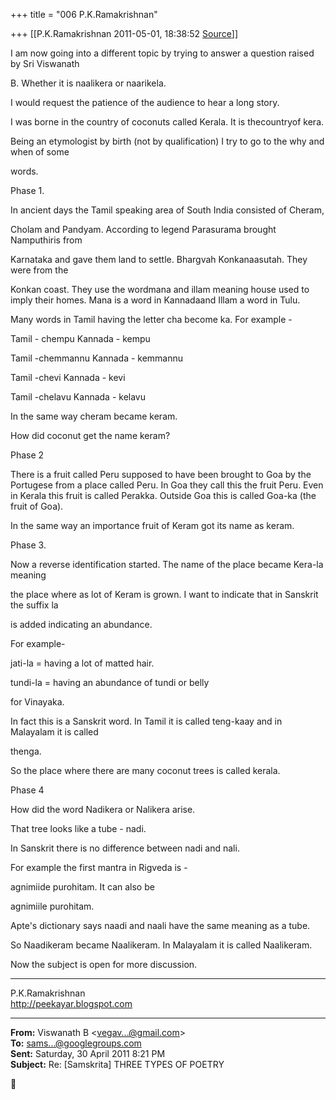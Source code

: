 +++
title = "006 P.K.Ramakrishnan"

+++
[[P.K.Ramakrishnan	2011-05-01, 18:38:52 [Source](https://groups.google.com/g/samskrita/c/ymWqFrDLC4c)]]



I am now going into a different topic by trying to answer a question raised by Sri Viswanath

B. Whether it is naalikera or naarikela.

  

I would request the patience of the audience to hear a long story.

  

I was borne in the country of coconuts called Kerala. It is thecountryof kera.

  

Being an etymologist by birth (not by qualification) I try to go to the why and when of some

words.

  

Phase 1.

  

In ancient days the Tamil speaking area of South India consisted of Cheram,

Cholam and Pandyam. According to legend Parasurama brought Namputhiris from

Karnataka and gave them land to settle. Bhargvah Konkanaasutah. They were from the

Konkan coast. They use the wordmana and illam meaning house used to imply their homes. Mana is a word in Kannadaand Illam a word in Tulu.

  

Many words in Tamil having the letter cha become ka. For example -

  

Tamil - chempu    Kannada - kempu

Tamil -chemmannu Kannada - kemmannu

Tamil -chevi       Kannada - kevi

Tamil -chelavu     Kannada - kelavu

  

In the same way cheram became keram.

  

How did coconut get the name keram?

  

Phase 2

  

There is a fruit called Peru supposed to have been brought to Goa by the Portugese from a place called Peru. In Goa they call this the fruit Peru. Even in Kerala this fruit is called Perakka. Outside Goa this is called Goa-ka (the fruit of Goa).

  

In the same way an importance fruit of Keram got its name as keram.

  

Phase 3.

  

Now a reverse identification started. The name of the place became Kera-la meaning

the place where as lot of Keram is grown. I want to indicate that in Sanskrit the suffix la

is added indicating an abundance. 

  

For example-

jati-la = having a lot of matted hair.

tundi-la = having an abundance of tundi or belly

for Vinayaka.

  

In fact this is a Sanskrit word. In Tamil it is called teng-kaay and in Malayalam it is called

thenga.

  

So the place where there are many coconut trees is called kerala.

  

Phase 4

  

How did the word Nadikera or Nalikera arise. 

That tree looks like a tube - nadi.

In Sanskrit there is no difference between nadi and nali.

For example the first mantra in Rigveda is -

  

agnimiide purohitam. It can also be

agnimiile purohitam.

  

Apte's dictionary says naadi and naali have the same meaning as a tube.

  

So Naadikeram became Naalikeram.  In Malayalam it is called Naalikeram.

  

Now the subject is open for more discussion.

  

  

  

  

  

  

  



-----------------------------------  
P.K.Ramakrishnan  
<http://peekayar.blogspot.com>  

------------------------------------------------------------------------

**From:** Viswanath B \<[vegav...@gmail.com]()\>  
**To:** [sams...@googlegroups.com]()  
**Sent:** Saturday, 30 April 2011 8:21 PM  
**Subject:** Re: \[Samskrita\] THREE TYPES OF POETRY  



